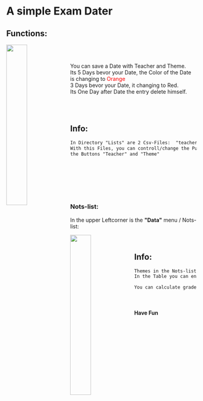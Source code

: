 # A simple Exam Dater

## Functions:

<img align="left" width="33%" src="https://user-images.githubusercontent.com/95621934/232123244-f56443c1-d0ae-4f85-b148-71e8b81a3ef7.jpg">

<br>
<br>

You can save a Date with Teacher and Theme.<br>
Its 5 Days bevor your Date, the Color of the Date is changing to <span style="color:red">Orange</span> <br>
3 Days bevor your Date, it changing to Red.<br>
Its One Day after Date the entry delete himself.<br>

<br>
<br>

## Info:

```diff
In Directory "Lists" are 2 Csv-Files:  "teacher.csv, themes.csv;"
With this Files, you can controll/change the Pullup-menus of
the Buttons "Teacher" and "Theme"
```


<br>
<br>
<br>
<br>
<br>


### Nots-list:

In the upper Leftcorner is the **"Data"** menu / Nots-list:

<img align="left" width="33%" src="https://user-images.githubusercontent.com/95621934/232119939-b98451ea-43b4-42cd-8582-d7f82ca610cb.jpg">


<br>

## Info:

```diff
Themes in the Nots-list controlled by "themes.csv".
In the Table you can entry your Nots, single or Double.

You can calculate grade point average and save all in xlx File.

```
<br>

#### Have Fun

